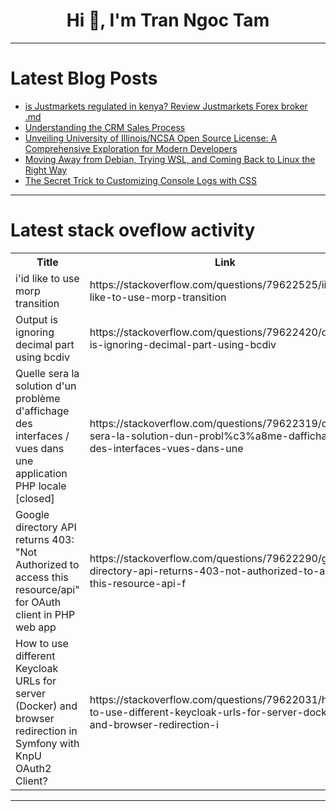 <h1 align="center">Hi 👋, I'm Tran Ngoc Tam</h1>

---

# Latest Blog Posts 
<!-- BLOG-POST-LIST:START -->
- [is Justmarkets regulated in kenya? Review Justmarkets Forex broker .md](https://dev.to/vdepvtrader/is-justmarkets-regulated-in-kenya-review-justmarkets-forex-broker-md-35h3)
- [Understanding the CRM Sales Process](https://dev.to/moniruzzamansaikat/understanding-the-crm-sales-process-3o18)
- [Unveiling University of Illinois/NCSA Open Source License: A Comprehensive Exploration for Modern Developers](https://dev.to/bobcars/unveiling-university-of-illinoisncsa-open-source-license-a-comprehensive-exploration-for-modern-4phg)
- [Moving Away from Debian, Trying WSL, and Coming Back to Linux the Right Way](https://dev.to/joaomaranhao/moving-away-from-debian-trying-wsl-and-coming-back-to-linux-the-right-way-2ea1)
- [The Secret Trick to Customizing Console Logs with CSS](https://dev.to/luckychauhan/the-secret-trick-to-customizing-console-logs-with-css-150n)
<!-- BLOG-POST-LIST:END -->

---

# Latest stack oveflow activity
<table>
  <tr><th>Title</th><th>Link</th></tr>
  <!-- STACKOVERFLOW:START --><tr><td>i&#39;id like to use morp transition</td><td>https://stackoverflow.com/questions/79622525/iid-like-to-use-morp-transition</td></tr><tr><td>Output is ignoring decimal part using bcdiv</td><td>https://stackoverflow.com/questions/79622420/output-is-ignoring-decimal-part-using-bcdiv</td></tr><tr><td>Quelle sera la solution d&#39;un problème d&#39;affichage des interfaces / vues dans une application PHP locale [closed]</td><td>https://stackoverflow.com/questions/79622319/quelle-sera-la-solution-dun-probl%c3%a8me-daffichage-des-interfaces-vues-dans-une</td></tr><tr><td>Google directory API returns 403: &quot;Not Authorized to access this resource/api&quot; for OAuth client in PHP web app</td><td>https://stackoverflow.com/questions/79622290/google-directory-api-returns-403-not-authorized-to-access-this-resource-api-f</td></tr><tr><td>How to use different Keycloak URLs for server &lpar;Docker&rpar; and browser redirection in Symfony with KnpU OAuth2 Client?</td><td>https://stackoverflow.com/questions/79622031/how-to-use-different-keycloak-urls-for-server-docker-and-browser-redirection-i</td></tr><!-- STACKOVERFLOW:END -->
</table>

---


